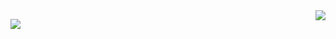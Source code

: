 
<img align="right" src="https://github-readme-stats.vercel.app/api?username=hkaa0&show_icons=true&icon_color=FF65C258&text_color=718096&bg_color=FFB410A0&hide_title=true" />

![]( https://visitor-badge.glitch.me/badge?page_id=hkaa0)
